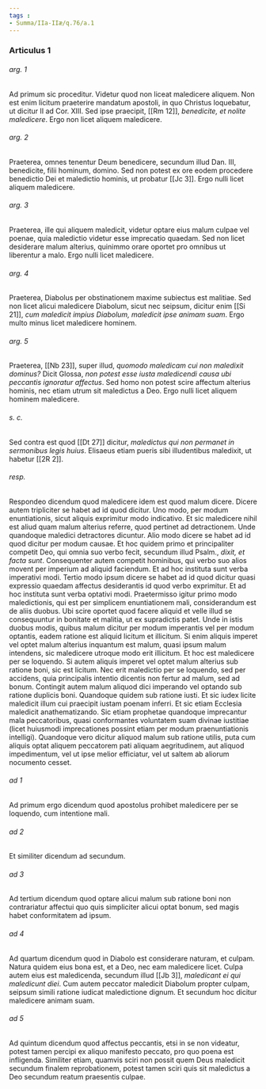 ```yaml
---
tags : 
- Summa/IIa-IIæ/q.76/a.1
---
```


### Articulus 1

###### arg. 1
Ad primum sic proceditur. Videtur quod non liceat maledicere aliquem. Non est enim licitum praeterire mandatum apostoli, in quo Christus loquebatur, ut dicitur II ad Cor. XIII. Sed ipse praecipit, [[Rm 12]], *benedicite, et nolite maledicere*. Ergo non licet aliquem maledicere.

###### arg. 2
Praeterea, omnes tenentur Deum benedicere, secundum illud Dan. III, benedicite, filii hominum, domino. Sed non potest ex ore eodem procedere benedictio Dei et maledictio hominis, ut probatur [[Jc 3]]. Ergo nulli licet aliquem maledicere.

###### arg. 3
Praeterea, ille qui aliquem maledicit, videtur optare eius malum culpae vel poenae, quia maledictio videtur esse imprecatio quaedam. Sed non licet desiderare malum alterius, quinimmo orare oportet pro omnibus ut liberentur a malo. Ergo nulli licet maledicere.

###### arg. 4
Praeterea, Diabolus per obstinationem maxime subiectus est malitiae. Sed non licet alicui maledicere Diabolum, sicut nec seipsum, dicitur enim [[Si 21]], *cum maledicit impius Diabolum, maledicit ipse animam suam*. Ergo multo minus licet maledicere hominem.

###### arg. 5
Praeterea, [[Nb 23]], super illud, *quomodo maledicam cui non maledixit dominus?* Dicit Glossa, *non potest esse iusta maledicendi causa ubi peccantis ignoratur affectus*. Sed homo non potest scire affectum alterius hominis, nec etiam utrum sit maledictus a Deo. Ergo nulli licet aliquem hominem maledicere.

###### s. c.
Sed contra est quod [[Dt 27]] dicitur, *maledictus qui non permanet in sermonibus legis huius*. Elisaeus etiam pueris sibi illudentibus maledixit, ut habetur [[2R 2]].

###### resp.
Respondeo dicendum quod maledicere idem est quod malum dicere. Dicere autem tripliciter se habet ad id quod dicitur. Uno modo, per modum enuntiationis, sicut aliquis exprimitur modo indicativo. Et sic maledicere nihil est aliud quam malum alterius referre, quod pertinet ad detractionem. Unde quandoque maledici detractores dicuntur. Alio modo dicere se habet ad id quod dicitur per modum causae. Et hoc quidem primo et principaliter competit Deo, qui omnia suo verbo fecit, secundum illud Psalm., *dixit, et facta sunt*. Consequenter autem competit hominibus, qui verbo suo alios movent per imperium ad aliquid faciendum. Et ad hoc instituta sunt verba imperativi modi. Tertio modo ipsum dicere se habet ad id quod dicitur quasi expressio quaedam affectus desiderantis id quod verbo exprimitur. Et ad hoc instituta sunt verba optativi modi. Praetermisso igitur primo modo maledictionis, qui est per simplicem enuntiationem mali, considerandum est de aliis duobus. Ubi scire oportet quod facere aliquid et velle illud se consequuntur in bonitate et malitia, ut ex supradictis patet. Unde in istis duobus modis, quibus malum dicitur per modum imperantis vel per modum optantis, eadem ratione est aliquid licitum et illicitum. Si enim aliquis imperet vel optet malum alterius inquantum est malum, quasi ipsum malum intendens, sic maledicere utroque modo erit illicitum. Et hoc est maledicere per se loquendo. Si autem aliquis imperet vel optet malum alterius sub ratione boni, sic est licitum. Nec erit maledictio per se loquendo, sed per accidens, quia principalis intentio dicentis non fertur ad malum, sed ad bonum. Contingit autem malum aliquod dici imperando vel optando sub ratione duplicis boni. Quandoque quidem sub ratione iusti. Et sic iudex licite maledicit illum cui praecipit iustam poenam inferri. Et sic etiam Ecclesia maledicit anathematizando. Sic etiam prophetae quandoque imprecantur mala peccatoribus, quasi conformantes voluntatem suam divinae iustitiae (licet huiusmodi imprecationes possint etiam per modum praenuntiationis intelligi). Quandoque vero dicitur aliquod malum sub ratione utilis, puta cum aliquis optat aliquem peccatorem pati aliquam aegritudinem, aut aliquod impedimentum, vel ut ipse melior efficiatur, vel ut saltem ab aliorum nocumento cesset.

###### ad 1
Ad primum ergo dicendum quod apostolus prohibet maledicere per se loquendo, cum intentione mali.

###### ad 2
Et similiter dicendum ad secundum.

###### ad 3
Ad tertium dicendum quod optare alicui malum sub ratione boni non contrariatur affectui quo quis simpliciter alicui optat bonum, sed magis habet conformitatem ad ipsum.

###### ad 4
Ad quartum dicendum quod in Diabolo est considerare naturam, et culpam. Natura quidem eius bona est, et a Deo, nec eam maledicere licet. Culpa autem eius est maledicenda, secundum illud [[Jb 3]], *maledicant ei qui maledicunt diei*. Cum autem peccator maledicit Diabolum propter culpam, seipsum simili ratione iudicat maledictione dignum. Et secundum hoc dicitur maledicere animam suam.

###### ad 5
Ad quintum dicendum quod affectus peccantis, etsi in se non videatur, potest tamen percipi ex aliquo manifesto peccato, pro quo poena est infligenda. Similiter etiam, quamvis sciri non possit quem Deus maledicit secundum finalem reprobationem, potest tamen sciri quis sit maledictus a Deo secundum reatum praesentis culpae.

